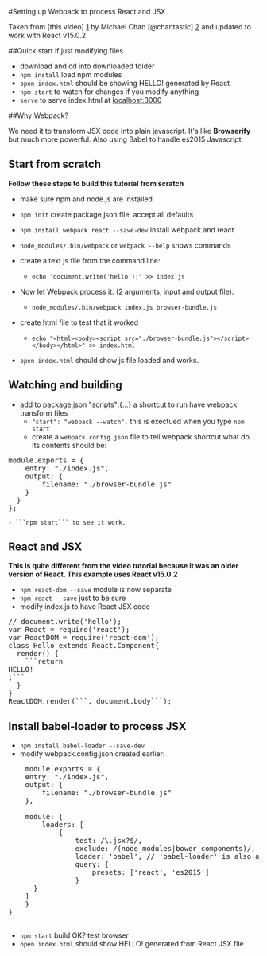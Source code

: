 #Setting up Webpack to process React and JSX

Taken from [this video] [1] by Michael Chan [@chantastic] [2] and updated to work with React v15.0.2

##Quick start if just modifying files
- download and cd into downloaded folder
- ```npm install``` load npm modules
- ```open index.html``` should be showing HELLO! generated by React
- ```npm start``` to watch for changes if you modify anything
- ```serve``` to serve index.html at <a href="http://localhost:3000/">localhost:3000</a>


[1]: http://www.sitepoint.com/watch-using-webpack-to-transform-jsx/ 
[2]: https://twitter.com/chantastic       "Michael Chan"

##Why Webpack?

We need it to transform JSX code into plain javascript. It's like **Browserify** but much more powerful. Also using Babel to handle es2015 Javascript.


## Start from scratch
**Follow these steps to build this tutorial from scratch**

- make sure npm and node.js are installed
- ```npm init``` create package.json file, accept all defaults
- ```npm install webpack react --save-dev``` install webpack and react
- ```node_modules/.bin/webpack``` or ```webpack --help``` shows commands
- create a text js file from the command line:
	- ```echo "document.write('hello');" >> index.js```
- Now let Webpack process it: (2 arguments, input and output file):
	- ```node_modules/.bin/webpack index.js browser-bundle.js```
- create html file to test that it worked
	- ```echo "<html><body><script src="./browser-bundle.js"></script></body></html>" >> index.html```
	
- ```open index.html``` should show js file loaded and works.

## Watching and building

- add to package.json "scripts":{...} a shortcut to run have webpack transform files
	- ```"start": "webpack --watch",``` this is exectued when you type ```npm start```
	- create a ```webpack.config.json``` file to tell webpack shortcut what do. Its contents should be:
<pre>module.exports = {
    entry: "./index.js",
    output: {
        filename: "./browser-bundle.js"
    }
  }
};</pre>
	- ```npm start``` to see it work.
	
## React and JSX
**This is quite different from the video tutorial because it was an older version of React. This example uses React v15.0.2**

- ```npm react-dom --save``` module is now separate
- ```npm react --save``` just to be sure
- modify index.js to have React JSX code
<pre>// document.write('hello');
var React = require('react');
var ReactDOM = require('react-dom');
class Hello extends React.Component{
  render() {
    ```return <div>HELLO!</div>;```
  }
}
ReactDOM.render(```<Hello />, document.body```);
</pre>

## Install babel-loader to process JSX

- ```npm install babel-loader --save-dev```
- modify webpack.config.json created earlier:
<pre>
    module.exports = {
    entry: "./index.js",
    output: {
        filename: "./browser-bundle.js"
    },

    module: {
        loaders: [
            {
                test: /\.jsx?$/,
                exclude: /(node_modules|bower_components)/,
                loader: 'babel', // 'babel-loader' is also a legal name to reference
                query: {
                    presets: ['react', 'es2015']
                }
      }
    ]
    }
}
    </pre>
    
- ```npm start``` build OK? test browser
- ```open index.html``` should show HELLO! generated from React JSX file